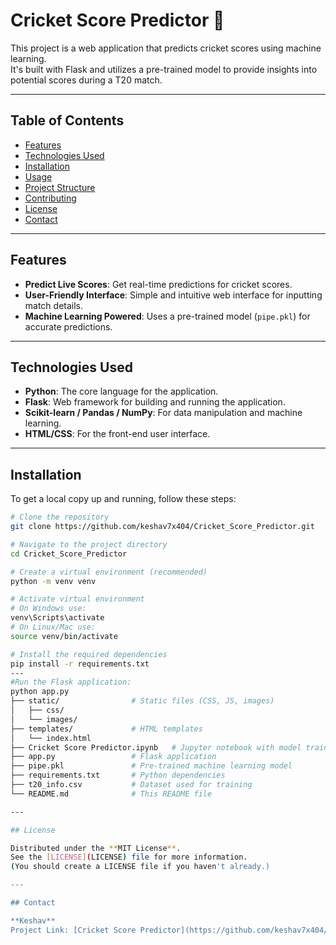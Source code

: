# Cricket Score Predictor 🏏

This project is a web application that predicts cricket scores using machine learning.  
It's built with Flask and utilizes a pre-trained model to provide insights into potential scores during a T20 match.

---

## Table of Contents
- [Features](#features)
- [Technologies Used](#technologies-used)
- [Installation](#installation)
- [Usage](#usage)
- [Project Structure](#project-structure)
- [Contributing](#contributing)
- [License](#license)
- [Contact](#contact)

---

## Features
- **Predict Live Scores**: Get real-time predictions for cricket scores.  
- **User-Friendly Interface**: Simple and intuitive web interface for inputting match details.  
- **Machine Learning Powered**: Uses a pre-trained model (`pipe.pkl`) for accurate predictions.  

---

## Technologies Used
- **Python**: The core language for the application.  
- **Flask**: Web framework for building and running the application.  
- **Scikit-learn / Pandas / NumPy**: For data manipulation and machine learning.  
- **HTML/CSS**: For the front-end user interface.  

---

## Installation

To get a local copy up and running, follow these steps:

```bash
# Clone the repository
git clone https://github.com/keshav7x404/Cricket_Score_Predictor.git

# Navigate to the project directory
cd Cricket_Score_Predictor

# Create a virtual environment (recommended)
python -m venv venv

# Activate virtual environment
# On Windows use:
venv\Scripts\activate
# On Linux/Mac use:
source venv/bin/activate

# Install the required dependencies
pip install -r requirements.txt
---
#Run the Flask application:
python app.py
├── static/                # Static files (CSS, JS, images)
│   ├── css/
│   └── images/
├── templates/             # HTML templates
│   └── index.html
├── Cricket Score Predictor.ipynb   # Jupyter notebook with model training
├── app.py                 # Flask application
├── pipe.pkl               # Pre-trained machine learning model
├── requirements.txt       # Python dependencies
├── t20_info.csv           # Dataset used for training
└── README.md              # This README file

---

## License

Distributed under the **MIT License**.  
See the [LICENSE](LICENSE) file for more information.  
(You should create a LICENSE file if you haven't already.)

---

## Contact

**Keshav**  
Project Link: [Cricket Score Predictor](https://github.com/keshav7x404/Cricket_Score_Predictor)


